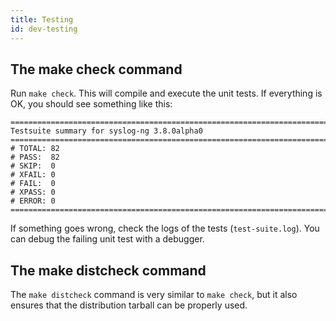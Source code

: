 ```yaml
---
title: Testing
id: dev-testing
---
```


## The make check command

Run `make check`. This will compile and execute the unit
tests. If everything is OK, you should see something like this:

```
============================================================================
Testsuite summary for syslog-ng 3.8.0alpha0
============================================================================
# TOTAL: 82
# PASS:  82
# SKIP:  0
# XFAIL: 0
# FAIL:  0
# XPASS: 0
# ERROR: 0
============================================================================
```

If something goes wrong, check the logs of the tests (`test-suite.log`). You can debug
the failing unit test with a debugger.

## The make distcheck command

The `make distcheck` command is very similar to `make check`, but it also ensures that
the distribution tarball can be properly used.

